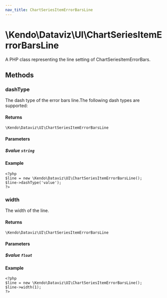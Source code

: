 ```yaml
---
nav_title: ChartSeriesItemErrorBarsLine
---
```


# \Kendo\Dataviz\UI\ChartSeriesItemErrorBarsLine

A PHP class representing the line setting of ChartSeriesItemErrorBars.


## Methods

### dashType
The dash type of the error bars line.The following dash types are supported:

#### Returns
`\Kendo\Dataviz\UI\ChartSeriesItemErrorBarsLine`

#### Parameters

##### $value `string`



#### Example 
    <?php
    $line = new \Kendo\Dataviz\UI\ChartSeriesItemErrorBarsLine();
    $line->dashType('value');
    ?>

### width
The width of the line.

#### Returns
`\Kendo\Dataviz\UI\ChartSeriesItemErrorBarsLine`

#### Parameters

##### $value `float`



#### Example 
    <?php
    $line = new \Kendo\Dataviz\UI\ChartSeriesItemErrorBarsLine();
    $line->width(1);
    ?>

